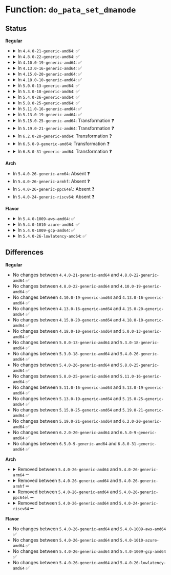 # Function: <code>do_pata_set_dmamode</code>

## Status
<b>Regular</b>
<ul>
<li>
<details>
<summary>In <code>4.4.0-21-generic-amd64</code>: ✅</summary>

```c
void do_pata_set_dmamode(struct ata_port * ap, struct ata_device * adev, int isich)
```

```json
{
  "name": "do_pata_set_dmamode",
  "collision_type": "Unique Static",
  "inline_type": "No",
  "funcs": [
    {
      "addr": 18446744071585017360,
      "name": "do_pata_set_dmamode",
      "external": false,
      "loc": "drivers/ata/ata_piix.c:679",
      "file": "drivers/ata/ata_piix.c",
      "inline": "seen, unknown",
      "caller_inline": [],
      "caller_func": [
        "drivers/ata/ata_piix.c:ich_set_dmamode",
        "drivers/ata/ata_piix.c:piix_set_dmamode"
      ]
    }
  ],
  "symbols": [
    {
      "addr": 18446744071585017360,
      "name": "do_pata_set_dmamode",
      "section": ".text",
      "bind": "STB_LOCAL",
      "size": 484
    }
  ]
}
```
</details>
</li>
<li>
<details>
<summary>In <code>4.8.0-22-generic-amd64</code>: ✅</summary>

```c
void do_pata_set_dmamode(struct ata_port * ap, struct ata_device * adev, int isich)
```

```json
{
  "name": "do_pata_set_dmamode",
  "collision_type": "Unique Static",
  "inline_type": "No",
  "funcs": [
    {
      "addr": 18446744071585385264,
      "name": "do_pata_set_dmamode",
      "external": false,
      "loc": "drivers/ata/ata_piix.c:679",
      "file": "drivers/ata/ata_piix.c",
      "inline": "seen, unknown",
      "caller_inline": [],
      "caller_func": [
        "drivers/ata/ata_piix.c:ich_set_dmamode",
        "drivers/ata/ata_piix.c:piix_set_dmamode"
      ]
    }
  ],
  "symbols": [
    {
      "addr": 18446744071585385264,
      "name": "do_pata_set_dmamode",
      "section": ".text",
      "bind": "STB_LOCAL",
      "size": 484
    }
  ]
}
```
</details>
</li>
<li>
<details>
<summary>In <code>4.10.0-19-generic-amd64</code>: ✅</summary>

```c
void do_pata_set_dmamode(struct ata_port * ap, struct ata_device * adev, int isich)
```

```json
{
  "name": "do_pata_set_dmamode",
  "collision_type": "Unique Static",
  "inline_type": "No",
  "funcs": [
    {
      "addr": 18446744071585586096,
      "name": "do_pata_set_dmamode",
      "external": false,
      "loc": "drivers/ata/ata_piix.c:679",
      "file": "drivers/ata/ata_piix.c",
      "inline": "seen, unknown",
      "caller_inline": [],
      "caller_func": [
        "drivers/ata/ata_piix.c:ich_set_dmamode",
        "drivers/ata/ata_piix.c:piix_set_dmamode"
      ]
    }
  ],
  "symbols": [
    {
      "addr": 18446744071585586096,
      "name": "do_pata_set_dmamode",
      "section": ".text",
      "bind": "STB_LOCAL",
      "size": 484
    }
  ]
}
```
</details>
</li>
<li>
<details>
<summary>In <code>4.13.0-16-generic-amd64</code>: ✅</summary>

```c
void do_pata_set_dmamode(struct ata_port * ap, struct ata_device * adev, int isich)
```

```json
{
  "name": "do_pata_set_dmamode",
  "collision_type": "Unique Static",
  "inline_type": "No",
  "funcs": [
    {
      "addr": 18446744071585669488,
      "name": "do_pata_set_dmamode",
      "external": false,
      "loc": "drivers/ata/ata_piix.c:679",
      "file": "drivers/ata/ata_piix.c",
      "inline": "seen, unknown",
      "caller_inline": [],
      "caller_func": [
        "drivers/ata/ata_piix.c:ich_set_dmamode",
        "drivers/ata/ata_piix.c:piix_set_dmamode"
      ]
    }
  ],
  "symbols": [
    {
      "addr": 18446744071585669488,
      "name": "do_pata_set_dmamode",
      "section": ".text",
      "bind": "STB_LOCAL",
      "size": 441
    }
  ]
}
```
</details>
</li>
<li>
<details>
<summary>In <code>4.15.0-20-generic-amd64</code>: ✅</summary>

```c
void do_pata_set_dmamode(struct ata_port * ap, struct ata_device * adev, int isich)
```

```json
{
  "name": "do_pata_set_dmamode",
  "collision_type": "Unique Static",
  "inline_type": "No",
  "funcs": [
    {
      "addr": 18446744071586101664,
      "name": "do_pata_set_dmamode",
      "external": false,
      "loc": "drivers/ata/ata_piix.c:680",
      "file": "drivers/ata/ata_piix.c",
      "inline": "seen, unknown",
      "caller_inline": [],
      "caller_func": [
        "drivers/ata/ata_piix.c:ich_set_dmamode",
        "drivers/ata/ata_piix.c:piix_set_dmamode"
      ]
    }
  ],
  "symbols": [
    {
      "addr": 18446744071586101664,
      "name": "do_pata_set_dmamode",
      "section": ".text",
      "bind": "STB_LOCAL",
      "size": 441
    }
  ]
}
```
</details>
</li>
<li>
<details>
<summary>In <code>4.18.0-10-generic-amd64</code>: ✅</summary>

```c
void do_pata_set_dmamode(struct ata_port * ap, struct ata_device * adev, int isich)
```

```json
{
  "name": "do_pata_set_dmamode",
  "collision_type": "Unique Static",
  "inline_type": "No",
  "funcs": [
    {
      "addr": 18446744071586349840,
      "name": "do_pata_set_dmamode",
      "external": false,
      "loc": "drivers/ata/ata_piix.c:680",
      "file": "drivers/ata/ata_piix.c",
      "inline": "seen, unknown",
      "caller_inline": [],
      "caller_func": [
        "drivers/ata/ata_piix.c:ich_set_dmamode",
        "drivers/ata/ata_piix.c:piix_set_dmamode"
      ]
    }
  ],
  "symbols": [
    {
      "addr": 18446744071586349840,
      "name": "do_pata_set_dmamode",
      "section": ".text",
      "bind": "STB_LOCAL",
      "size": 441
    }
  ]
}
```
</details>
</li>
<li>
<details>
<summary>In <code>5.0.0-13-generic-amd64</code>: ✅</summary>

```c
void do_pata_set_dmamode(struct ata_port * ap, struct ata_device * adev, int isich)
```

```json
{
  "name": "do_pata_set_dmamode",
  "collision_type": "Unique Static",
  "inline_type": "No",
  "funcs": [
    {
      "addr": 18446744071586491120,
      "name": "do_pata_set_dmamode",
      "external": false,
      "loc": "drivers/ata/ata_piix.c:680",
      "file": "drivers/ata/ata_piix.c",
      "inline": "seen, unknown",
      "caller_inline": [],
      "caller_func": [
        "drivers/ata/ata_piix.c:ich_set_dmamode",
        "drivers/ata/ata_piix.c:piix_set_dmamode"
      ]
    }
  ],
  "symbols": [
    {
      "addr": 18446744071586491120,
      "name": "do_pata_set_dmamode",
      "section": ".text",
      "bind": "STB_LOCAL",
      "size": 441
    }
  ]
}
```
</details>
</li>
<li>
<details>
<summary>In <code>5.3.0-18-generic-amd64</code>: ✅</summary>

```c
void do_pata_set_dmamode(struct ata_port * ap, struct ata_device * adev, int isich)
```

```json
{
  "name": "do_pata_set_dmamode",
  "collision_type": "Unique Static",
  "inline_type": "No",
  "funcs": [
    {
      "addr": 18446744071586736624,
      "name": "do_pata_set_dmamode",
      "external": false,
      "loc": "drivers/ata/ata_piix.c:663",
      "file": "drivers/ata/ata_piix.c",
      "inline": "seen, unknown",
      "caller_inline": [],
      "caller_func": [
        "drivers/ata/ata_piix.c:ich_set_dmamode",
        "drivers/ata/ata_piix.c:piix_set_dmamode"
      ]
    }
  ],
  "symbols": [
    {
      "addr": 18446744071586736624,
      "name": "do_pata_set_dmamode",
      "section": ".text",
      "bind": "STB_LOCAL",
      "size": 443
    }
  ]
}
```
</details>
</li>
<li>
<details>
<summary>In <code>5.4.0-26-generic-amd64</code>: ✅</summary>

```c
void do_pata_set_dmamode(struct ata_port * ap, struct ata_device * adev, int isich)
```

```json
{
  "name": "do_pata_set_dmamode",
  "collision_type": "Unique Static",
  "inline_type": "No",
  "funcs": [
    {
      "addr": 18446744071586883120,
      "name": "do_pata_set_dmamode",
      "external": false,
      "loc": "drivers/ata/ata_piix.c:663",
      "file": "drivers/ata/ata_piix.c",
      "inline": "seen, unknown",
      "caller_inline": [],
      "caller_func": [
        "drivers/ata/ata_piix.c:ich_set_dmamode",
        "drivers/ata/ata_piix.c:piix_set_dmamode"
      ]
    }
  ],
  "symbols": [
    {
      "addr": 18446744071586883120,
      "name": "do_pata_set_dmamode",
      "section": ".text",
      "bind": "STB_LOCAL",
      "size": 443
    }
  ]
}
```
</details>
</li>
<li>
<details>
<summary>In <code>5.8.0-25-generic-amd64</code>: ✅</summary>

```c
void do_pata_set_dmamode(struct ata_port * ap, struct ata_device * adev, int isich)
```

```json
{
  "name": "do_pata_set_dmamode",
  "collision_type": "Unique Static",
  "inline_type": "No",
  "funcs": [
    {
      "addr": 18446744071587693232,
      "name": "do_pata_set_dmamode",
      "external": false,
      "loc": "drivers/ata/ata_piix.c:663",
      "file": "drivers/ata/ata_piix.c",
      "inline": "seen, unknown",
      "caller_inline": [],
      "caller_func": [
        "drivers/ata/ata_piix.c:ich_set_dmamode",
        "drivers/ata/ata_piix.c:piix_set_dmamode"
      ]
    }
  ],
  "symbols": [
    {
      "addr": 18446744071587693232,
      "name": "do_pata_set_dmamode",
      "section": ".text",
      "bind": "STB_LOCAL",
      "size": 441
    }
  ]
}
```
</details>
</li>
<li>
<details>
<summary>In <code>5.11.0-16-generic-amd64</code>: ✅</summary>

```c
void do_pata_set_dmamode(struct ata_port * ap, struct ata_device * adev, int isich)
```

```json
{
  "name": "do_pata_set_dmamode",
  "collision_type": "Unique Static",
  "inline_type": "No",
  "funcs": [
    {
      "addr": 18446744071587753856,
      "name": "do_pata_set_dmamode",
      "external": false,
      "loc": "drivers/ata/ata_piix.c:663",
      "file": "drivers/ata/ata_piix.c",
      "inline": "seen, unknown",
      "caller_inline": [],
      "caller_func": [
        "drivers/ata/ata_piix.c:ich_set_dmamode",
        "drivers/ata/ata_piix.c:piix_set_dmamode"
      ]
    }
  ],
  "symbols": [
    {
      "addr": 18446744071587753856,
      "name": "do_pata_set_dmamode",
      "section": ".text",
      "bind": "STB_LOCAL",
      "size": 441
    }
  ]
}
```
</details>
</li>
<li>
<details>
<summary>In <code>5.13.0-19-generic-amd64</code>: ✅</summary>

```c
void do_pata_set_dmamode(struct ata_port * ap, struct ata_device * adev, int isich)
```

```json
{
  "name": "do_pata_set_dmamode",
  "collision_type": "Unique Static",
  "inline_type": "No",
  "funcs": [
    {
      "addr": 18446744071587633136,
      "name": "do_pata_set_dmamode",
      "external": false,
      "loc": "drivers/ata/ata_piix.c:663",
      "file": "drivers/ata/ata_piix.c",
      "inline": "seen, unknown",
      "caller_inline": [],
      "caller_func": [
        "drivers/ata/ata_piix.c:ich_set_dmamode",
        "drivers/ata/ata_piix.c:piix_set_dmamode"
      ]
    }
  ],
  "symbols": [
    {
      "addr": 18446744071587633136,
      "name": "do_pata_set_dmamode",
      "section": ".text",
      "bind": "STB_LOCAL",
      "size": 441
    }
  ]
}
```
</details>
</li>
<li>
<details>
<summary>In <code>5.15.0-25-generic-amd64</code>: Transformation ❓</summary>

```c
void do_pata_set_dmamode(struct ata_port * ap, struct ata_device * adev, int isich)
```

```json
{
  "name": "do_pata_set_dmamode",
  "collision_type": "Unique Static",
  "inline_type": "No",
  "funcs": [
    {
      "addr": 0,
      "name": "do_pata_set_dmamode",
      "external": false,
      "loc": "drivers/ata/ata_piix.c:663",
      "file": "drivers/ata/ata_piix.c",
      "inline": "seen, unknown",
      "caller_inline": [],
      "caller_func": [
        "drivers/ata/ata_piix.c:ich_set_dmamode",
        "drivers/ata/ata_piix.c:piix_set_dmamode"
      ]
    }
  ],
  "symbols": [
    {
      "addr": 18446744071588218576,
      "name": "do_pata_set_dmamode",
      "section": ".text",
      "bind": "STB_LOCAL",
      "size": 510
    },
    {
      "addr": 18446744071592537297,
      "name": "do_pata_set_dmamode.cold",
      "section": ".text",
      "bind": "STB_LOCAL",
      "size": 155
    }
  ]
}
```
</details>
</li>
<li>
<details>
<summary>In <code>5.19.0-21-generic-amd64</code>: Transformation ❓</summary>

```c
void do_pata_set_dmamode(struct ata_port * ap, struct ata_device * adev, int isich)
```

```json
{
  "name": "do_pata_set_dmamode",
  "collision_type": "Unique Static",
  "inline_type": "No",
  "funcs": [
    {
      "addr": 0,
      "name": "do_pata_set_dmamode",
      "external": false,
      "loc": "drivers/ata/ata_piix.c:664",
      "file": "drivers/ata/ata_piix.c",
      "inline": "seen, unknown",
      "caller_inline": [],
      "caller_func": [
        "drivers/ata/ata_piix.c:ich_set_dmamode",
        "drivers/ata/ata_piix.c:piix_set_dmamode"
      ]
    }
  ],
  "symbols": [
    {
      "addr": 18446744071589603824,
      "name": "do_pata_set_dmamode",
      "section": ".text",
      "bind": "STB_LOCAL",
      "size": 543
    },
    {
      "addr": 18446744071594417123,
      "name": "do_pata_set_dmamode.cold",
      "section": ".text",
      "bind": "STB_LOCAL",
      "size": 152
    }
  ]
}
```
</details>
</li>
<li>
<details>
<summary>In <code>6.2.0-20-generic-amd64</code>: Transformation ❓</summary>

```c
void do_pata_set_dmamode(struct ata_port * ap, struct ata_device * adev, int isich)
```

```json
{
  "name": "do_pata_set_dmamode",
  "collision_type": "Unique Static",
  "inline_type": "No",
  "funcs": [
    {
      "addr": 0,
      "name": "do_pata_set_dmamode",
      "external": false,
      "loc": "drivers/ata/ata_piix.c:664",
      "file": "drivers/ata/ata_piix.c",
      "inline": "seen, unknown",
      "caller_inline": [],
      "caller_func": [
        "drivers/ata/ata_piix.c:ich_set_dmamode",
        "drivers/ata/ata_piix.c:piix_set_dmamode"
      ]
    }
  ],
  "symbols": [
    {
      "addr": 18446744071591202448,
      "name": "do_pata_set_dmamode",
      "section": ".text",
      "bind": "STB_LOCAL",
      "size": 543
    },
    {
      "addr": 18446744071596264321,
      "name": "do_pata_set_dmamode.cold",
      "section": ".text",
      "bind": "STB_LOCAL",
      "size": 152
    }
  ]
}
```
</details>
</li>
<li>
<details>
<summary>In <code>6.5.0-9-generic-amd64</code>: Transformation ❓</summary>

```c
void do_pata_set_dmamode(struct ata_port * ap, struct ata_device * adev, int isich)
```

```json
{
  "name": "do_pata_set_dmamode",
  "collision_type": "Unique Static",
  "inline_type": "No",
  "funcs": [
    {
      "addr": 0,
      "name": "do_pata_set_dmamode",
      "external": false,
      "loc": "drivers/ata/ata_piix.c:664",
      "file": "drivers/ata/ata_piix.c",
      "inline": "seen, unknown",
      "caller_inline": [],
      "caller_func": [
        "drivers/ata/ata_piix.c:ich_set_dmamode",
        "drivers/ata/ata_piix.c:piix_set_dmamode"
      ]
    }
  ],
  "symbols": [
    {
      "addr": 18446744071591561760,
      "name": "do_pata_set_dmamode",
      "section": ".text",
      "bind": "STB_LOCAL",
      "size": 543
    },
    {
      "addr": 18446744071596792479,
      "name": "do_pata_set_dmamode.cold",
      "section": ".text",
      "bind": "STB_LOCAL",
      "size": 138
    }
  ]
}
```
</details>
</li>
<li>
<details>
<summary>In <code>6.8.0-31-generic-amd64</code>: Transformation ❓</summary>

```c
void do_pata_set_dmamode(struct ata_port * ap, struct ata_device * adev, int isich)
```

```json
{
  "name": "do_pata_set_dmamode",
  "collision_type": "Unique Static",
  "inline_type": "No",
  "funcs": [
    {
      "addr": 0,
      "name": "do_pata_set_dmamode",
      "external": false,
      "loc": "drivers/ata/ata_piix.c:664",
      "file": "drivers/ata/ata_piix.c",
      "inline": "seen, unknown",
      "caller_inline": [],
      "caller_func": [
        "drivers/ata/ata_piix.c:ich_set_dmamode",
        "drivers/ata/ata_piix.c:piix_set_dmamode"
      ]
    }
  ],
  "symbols": [
    {
      "addr": 18446744071591910368,
      "name": "do_pata_set_dmamode",
      "section": ".text",
      "bind": "STB_LOCAL",
      "size": 543
    },
    {
      "addr": 18446744071597701860,
      "name": "do_pata_set_dmamode.cold",
      "section": ".text",
      "bind": "STB_LOCAL",
      "size": 138
    }
  ]
}
```
</details>
</li>
</ul>
<b>Arch</b>
<ul>
<li>
In <code>5.4.0-26-generic-arm64</code>: Absent ❓
</li>
<li>
In <code>5.4.0-26-generic-armhf</code>: Absent ❓
</li>
<li>
In <code>5.4.0-26-generic-ppc64el</code>: Absent ❓
</li>
<li>
In <code>5.4.0-24-generic-riscv64</code>: Absent ❓
</li>
</ul>
<b>Flavor</b>
<ul>
<li>
<details>
<summary>In <code>5.4.0-1009-aws-amd64</code>: ✅</summary>

```c
void do_pata_set_dmamode(struct ata_port * ap, struct ata_device * adev, int isich)
```

```json
{
  "name": "do_pata_set_dmamode",
  "collision_type": "Unique Static",
  "inline_type": "No",
  "funcs": [
    {
      "addr": 18446744071586640208,
      "name": "do_pata_set_dmamode",
      "external": false,
      "loc": "drivers/ata/ata_piix.c:663",
      "file": "drivers/ata/ata_piix.c",
      "inline": "seen, unknown",
      "caller_inline": [],
      "caller_func": [
        "drivers/ata/ata_piix.c:ich_set_dmamode",
        "drivers/ata/ata_piix.c:piix_set_dmamode"
      ]
    }
  ],
  "symbols": [
    {
      "addr": 18446744071586640208,
      "name": "do_pata_set_dmamode",
      "section": ".text",
      "bind": "STB_LOCAL",
      "size": 443
    }
  ]
}
```
</details>
</li>
<li>
<details>
<summary>In <code>5.4.0-1010-azure-amd64</code>: ✅</summary>

```c
void do_pata_set_dmamode(struct ata_port * ap, struct ata_device * adev, int isich)
```

```json
{
  "name": "do_pata_set_dmamode",
  "collision_type": "Unique Static",
  "inline_type": "No",
  "funcs": [
    {
      "addr": 18446744071586508704,
      "name": "do_pata_set_dmamode",
      "external": false,
      "loc": "drivers/ata/ata_piix.c:663",
      "file": "drivers/ata/ata_piix.c",
      "inline": "seen, unknown",
      "caller_inline": [],
      "caller_func": [
        "drivers/ata/ata_piix.c:ich_set_dmamode",
        "drivers/ata/ata_piix.c:piix_set_dmamode"
      ]
    }
  ],
  "symbols": [
    {
      "addr": 18446744071586508704,
      "name": "do_pata_set_dmamode",
      "section": ".text",
      "bind": "STB_LOCAL",
      "size": 443
    }
  ]
}
```
</details>
</li>
<li>
<details>
<summary>In <code>5.4.0-1009-gcp-amd64</code>: ✅</summary>

```c
void do_pata_set_dmamode(struct ata_port * ap, struct ata_device * adev, int isich)
```

```json
{
  "name": "do_pata_set_dmamode",
  "collision_type": "Unique Static",
  "inline_type": "No",
  "funcs": [
    {
      "addr": 18446744071586837680,
      "name": "do_pata_set_dmamode",
      "external": false,
      "loc": "drivers/ata/ata_piix.c:663",
      "file": "drivers/ata/ata_piix.c",
      "inline": "seen, unknown",
      "caller_inline": [],
      "caller_func": [
        "drivers/ata/ata_piix.c:ich_set_dmamode",
        "drivers/ata/ata_piix.c:piix_set_dmamode"
      ]
    }
  ],
  "symbols": [
    {
      "addr": 18446744071586837680,
      "name": "do_pata_set_dmamode",
      "section": ".text",
      "bind": "STB_LOCAL",
      "size": 443
    }
  ]
}
```
</details>
</li>
<li>
<details>
<summary>In <code>5.4.0-26-lowlatency-amd64</code>: ✅</summary>

```c
void do_pata_set_dmamode(struct ata_port * ap, struct ata_device * adev, int isich)
```

```json
{
  "name": "do_pata_set_dmamode",
  "collision_type": "Unique Static",
  "inline_type": "No",
  "funcs": [
    {
      "addr": 18446744071586943792,
      "name": "do_pata_set_dmamode",
      "external": false,
      "loc": "drivers/ata/ata_piix.c:663",
      "file": "drivers/ata/ata_piix.c",
      "inline": "seen, unknown",
      "caller_inline": [],
      "caller_func": [
        "drivers/ata/ata_piix.c:ich_set_dmamode",
        "drivers/ata/ata_piix.c:piix_set_dmamode"
      ]
    }
  ],
  "symbols": [
    {
      "addr": 18446744071586943792,
      "name": "do_pata_set_dmamode",
      "section": ".text",
      "bind": "STB_LOCAL",
      "size": 443
    }
  ]
}
```
</details>
</li>
</ul>

## Differences
<b>Regular</b>
<ul>
<li>
No changes between <code>4.4.0-21-generic-amd64</code> and <code>4.8.0-22-generic-amd64</code> ✅
</li>
<li>
No changes between <code>4.8.0-22-generic-amd64</code> and <code>4.10.0-19-generic-amd64</code> ✅
</li>
<li>
No changes between <code>4.10.0-19-generic-amd64</code> and <code>4.13.0-16-generic-amd64</code> ✅
</li>
<li>
No changes between <code>4.13.0-16-generic-amd64</code> and <code>4.15.0-20-generic-amd64</code> ✅
</li>
<li>
No changes between <code>4.15.0-20-generic-amd64</code> and <code>4.18.0-10-generic-amd64</code> ✅
</li>
<li>
No changes between <code>4.18.0-10-generic-amd64</code> and <code>5.0.0-13-generic-amd64</code> ✅
</li>
<li>
No changes between <code>5.0.0-13-generic-amd64</code> and <code>5.3.0-18-generic-amd64</code> ✅
</li>
<li>
No changes between <code>5.3.0-18-generic-amd64</code> and <code>5.4.0-26-generic-amd64</code> ✅
</li>
<li>
No changes between <code>5.4.0-26-generic-amd64</code> and <code>5.8.0-25-generic-amd64</code> ✅
</li>
<li>
No changes between <code>5.8.0-25-generic-amd64</code> and <code>5.11.0-16-generic-amd64</code> ✅
</li>
<li>
No changes between <code>5.11.0-16-generic-amd64</code> and <code>5.13.0-19-generic-amd64</code> ✅
</li>
<li>
No changes between <code>5.13.0-19-generic-amd64</code> and <code>5.15.0-25-generic-amd64</code> ✅
</li>
<li>
No changes between <code>5.15.0-25-generic-amd64</code> and <code>5.19.0-21-generic-amd64</code> ✅
</li>
<li>
No changes between <code>5.19.0-21-generic-amd64</code> and <code>6.2.0-20-generic-amd64</code> ✅
</li>
<li>
No changes between <code>6.2.0-20-generic-amd64</code> and <code>6.5.0-9-generic-amd64</code> ✅
</li>
<li>
No changes between <code>6.5.0-9-generic-amd64</code> and <code>6.8.0-31-generic-amd64</code> ✅
</li>
</ul>
<b>Arch</b>
<ul>
<li>
<details>
<summary>Removed between <code>5.4.0-26-generic-amd64</code> and <code>5.4.0-26-generic-arm64</code> ➖</summary>

```c
void do_pata_set_dmamode(struct ata_port * ap, struct ata_device * adev, int isich)
```
</details>
</li>
<li>
<details>
<summary>Removed between <code>5.4.0-26-generic-amd64</code> and <code>5.4.0-26-generic-armhf</code> ➖</summary>

```c
void do_pata_set_dmamode(struct ata_port * ap, struct ata_device * adev, int isich)
```
</details>
</li>
<li>
<details>
<summary>Removed between <code>5.4.0-26-generic-amd64</code> and <code>5.4.0-26-generic-ppc64el</code> ➖</summary>

```c
void do_pata_set_dmamode(struct ata_port * ap, struct ata_device * adev, int isich)
```
</details>
</li>
<li>
<details>
<summary>Removed between <code>5.4.0-26-generic-amd64</code> and <code>5.4.0-24-generic-riscv64</code> ➖</summary>

```c
void do_pata_set_dmamode(struct ata_port * ap, struct ata_device * adev, int isich)
```
</details>
</li>
</ul>
<b>Flavor</b>
<ul>
<li>
No changes between <code>5.4.0-26-generic-amd64</code> and <code>5.4.0-1009-aws-amd64</code> ✅
</li>
<li>
No changes between <code>5.4.0-26-generic-amd64</code> and <code>5.4.0-1010-azure-amd64</code> ✅
</li>
<li>
No changes between <code>5.4.0-26-generic-amd64</code> and <code>5.4.0-1009-gcp-amd64</code> ✅
</li>
<li>
No changes between <code>5.4.0-26-generic-amd64</code> and <code>5.4.0-26-lowlatency-amd64</code> ✅
</li>
</ul>

